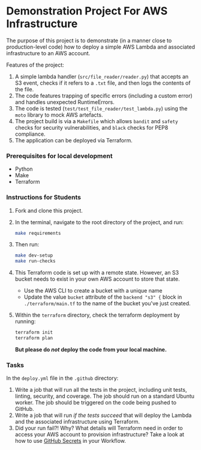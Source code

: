 # Demonstration Project For AWS Infrastructure

The purpose of this project is to demonstrate (in a manner close to production-level code) how to deploy a simple AWS Lambda and associated infrastructure to an AWS account.

Features of the project:
1. A simple lambda handler (`src/file_reader/reader.py`) that accepts an S3 event, checks if it refers to a `.txt` file, and then logs the contents of the file.
1. The code features trapping of specific errors (including a custom error) and handles unexpected RuntimeErrors.
1. The code is tested (`test/test_file_reader/test_lambda.py`) using the `moto` library to mock AWS artefacts. 
1. The project build is via a `Makefile` which allows `bandit` and `safety` checks for security vulnerabilities, and `black` checks for PEP8 compliance.
1. The application can be deployed via Terraform.


### Prerequisites for local development
- Python
- Make
- Terraform

### __Instructions for Students__
1. Fork and clone this project. 
2. In the terminal, navigate to the root directory of the project, and run:
    ```bash
    make requirements
    ```
3. Then run:
    ```bash
    make dev-setup
    make run-checks
    ```
4. This Terraform code is set up with a remote state. However, an S3 bucket needs to exist in your own AWS account to store that state.
   - Use the AWS CLI to create a bucket with a unique name
   - Update the value `bucket` attribute of the `backend "s3" {` block in `./terraform/main.tf` to the name of the bucket you've just created.

6. Within the `terraform` directory, check the terraform deployment by running:
    ```bash
    terraform init
    terraform plan
    ```
   __But please do *not* deploy the code from your local machine.__

### Tasks
In the `deploy.yml` file in the `.github` directory: 
1. Write a job that will run all the tests in the project, including unit tests, linting, security, and coverage. The job should run on a standard Ubuntu worker. The job should be triggered on the code 
being pushed to GitHub.
2. Write a job that will run _if the tests succeed_ that will deploy the Lambda and the 
associated infrastructure using Terraform.
3. Did your run fail?! Why? 
   What details will Terraform need in order to access your AWS account to provision infrastructure?
   Take a look at how to use [GitHub Secrets](https://docs.github.com/en/actions/security-guides/using-secrets-in-github-actions) in your Workflow.
